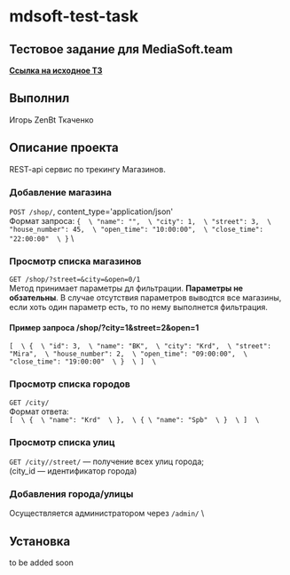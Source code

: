 # mdsoft-test-task
## Тестовое задание для MediaSoft.team
[**Ссылка на исходное ТЗ**](https://drive.google.com/file/d/1DU2-MSCNN-FzCa8ksB3rx2GQy23LSt5T/view?usp=sharing)
## Выполнил
Игорь ZenBt Ткаченко
## Описание проекта
REST-api сервис по трекингу Магазинов.
### Добавление магазина 
`POST /shop/`, content_type='application/json' \
Формат запроса: 
`{  \
    "name": "",  \
    "city": 1,  \
    "street": 3,  \
    "house_number": 45,  \
    "open_time": "10:00:00",  \
    "close_time": "22:00:00"  \
}`  \
### Просмотр списка магазинов
`GET /shop/?street=&city=&open=0/1` \
Метод принимает параметры дл фильтрации. **Параметры не обзательны**. В случае отсутствия параметров выводтся все магазины, если хоть один параметр есть, то по нему выполнется фильтрация.
#### Пример запроса /shop/?city=1&street=2&open=1
`
[  \
    {  \
        "id": 3,  \
        "name": "BK",  \
        "city": "Krd",  \
        "street": "Mira",  \
        "house_number": 2,  \
        "open_time": "09:00:00",  \
        "close_time": "19:00:00"  \
    }  \
]  \
`
### Просмотр списка городов
`GET /city/`  \
Формат ответа:  
`
[  \
    {  \
        "name": "Krd"  \
    },  \
    { \
        "name": "Spb"  \
    }  \
]  \
`
### Просмотр списка улиц
`GET /city//street/` — получение всех улиц города;  \
(city_id — идентификатор города)  

### Добавления города/улицы
Осуществляется администратором через `/admin/`  \

## Установка
to be added soon
